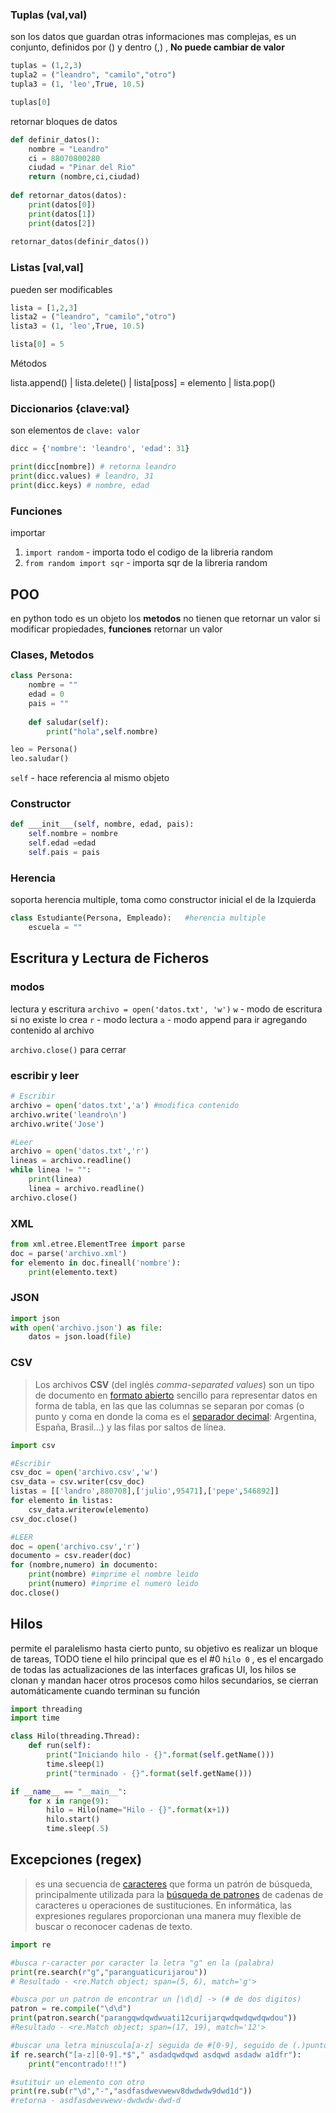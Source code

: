 ### Tuplas (val,val)

son los datos que guardan otras informaciones mas complejas, es un conjunto, definidos por () y dentro (,) , **No puede cambiar de valor** 

```python
tuplas = (1,2,3)
tupla2 = ("leandro", "camilo","otro")
tupla3 = (1, 'leo',True, 10.5)

tuplas[0]
```

retornar bloques de datos

```python
def definir_datos():
    nombre = "Leandro"
    ci = 88070800280
    ciudad = "Pinar del Rio"
    return (nombre,ci,ciudad)
    
def retornar_datos(datos):
    print(datos[0])
    print(datos[1])
    print(datos[2])
    
retornar_datos(definir_datos())
```

### Listas [val,val]

pueden ser modificables

```python
lista = [1,2,3]
lista2 = ("leandro", "camilo","otro")
lista3 = (1, 'leo',True, 10.5)

lista[0] = 5
```

Métodos

lista.append() | lista.delete() | lista[poss] = elemento | lista.pop()

### Diccionarios {clave:val}

son elementos de `clave: valor` 

```python
dicc = {'nombre': 'leandro', 'edad': 31}

print(dicc[nombre]) # retorna leandro
print(dicc.values) # leandro, 31
print(dicc.keys) # nombre, edad
```

### Funciones

importar

1. `import random` - importa todo el codigo de la libreria random
2. `from random import sqr` - importa sqr de la libreria random

## POO

en python todo es un objeto los **metodos** no tienen que retornar un valor si modificar propiedades, **funciones** retornar un valor

### Clases, Metodos

```python
class Persona:
    nombre = ""
    edad = 0
    pais = ""
    
    def saludar(self):
        print("hola",self.nombre)

leo = Persona()
leo.saludar()
```

`self` - hace referencia al mismo objeto

### Constructor

```python
def ___init___(self, nombre, edad, pais):
    self.nombre = nombre
    self.edad =edad
    self.pais = pais
```

### Herencia

soporta herencia multiple, toma como constructor inicial el de la Izquierda

```python
class Estudiante(Persona, Empleado):   #herencia multiple
    escuela = ""
```

## Escritura y Lectura de Ficheros

### modos

lectura y escritura `archivo = open('datos.txt', 'w')` `w` - modo de escritura si no existe lo crea `r` - modo lectura `a` - modo append para ir agregando contenido al archivo

`archivo.close()` para cerrar

### escribir y leer

```python
# Escribir
archivo = open('datos.txt','a') #modifica contenido
archivo.write('leandro\n')
archivo.write('Jose')

#Leer
archivo = open('datos.txt','r')
lineas = archivo.readline()
while linea != "":
    print(linea)
    linea = archivo.readline()
archivo.close()
```

### XML

```python
from xml.etree.ElementTree import parse
doc = parse('archivo.xml')
for elemento in doc.fineall('nombre'):
    print(elemento.text)
```

### JSON 

```python
import json
with open('archivo.json') as file:
    datos = json.load(file)
```

### CSV

> Los archivos **CSV** (del inglés *comma-separated values*) son un tipo de documento en [formato abierto](Formato_abierto.html) sencillo para representar datos en forma de tabla, en las que las  columnas se separan por comas (o punto y coma en donde la coma es el [separador decimal](Separador_decimal.html): Argentina, España, Brasil...) y las filas por saltos de línea. 

```python
import csv

#Escribir
csv_doc = open('archivo.csv','w')
csv_data = csv.writer(csv_doc)
listas = [['landro',880708],['julio',95471],['pepe',546892]]
for elemento in listas:
    csv_data.writerow(elemento)
csv_doc.close()

#LEER
doc = open('archivo.csv','r')
documento = csv.reader(doc)
for (nombre,numero) in documento:
    print(nombre) #imprime el nombre leido
    print(numero) #imprime el numero leido
doc.close()
```

## Hilos

permite el paralelismo hasta cierto punto, su objetivo es realizar un bloque de tareas, TODO tiene el hilo principal que es el #0 `hilo 0` , es el encargado de todas las actualizaciones de las interfaces graficas UI, los hilos se clonan y mandan hacer otros procesos como hilos secundarios, se cierran automáticamente cuando terminan su función 

```python
import threading
import time

class Hilo(threading.Thread):
    def run(self):
        print("Iniciando hilo - {}".format(self.getName()))
        time.sleep(1)
        print("terminado - {}".format(self.getName()))

if __name__ == "__main__":
    for x in range(9):
        hilo = Hilo(name="Hilo - {}".format(x+1))
        hilo.start()
        time.sleep(.5)

```

## Excepciones (regex)

>  es una secuencia de [caracteres](Carácter_(tipo_de_dato).html) que forma un patrón de búsqueda, principalmente utilizada para la [búsqueda de patrones](Búsqueda_de_patrones.html) de cadenas de caracteres u operaciones de sustituciones. En informática, las expresiones regulares proporcionan una manera muy flexible de buscar o reconocer cadenas de texto.  

```python
import re

#busca r-caracter por caracter la letra "g" en la (palabra)
print(re.search(r"g","paranguaticurijarou"))
# Resultado - <re.Match object; span=(5, 6), match='g'>

#busca por un patron de encontrar un [\d\d] -> (# de dos digitos)
patron = re.compile("\d\d")
print(patron.search("parangqwdqwdwuati12curijarqwdqwdqwdqwdou"))
#Resultado - <re.Match object; span=(17, 19), match='12'>

#buscar una letra minuscula[a-z] seguida de #[0-9], seguido de (.)punto, despues lo que sea (*) y sea fin de linea ($)
if re.search("[a-z][0-9].*$"," asdadqwdqwd asdqwd asdadw a1dfr"):
    print("encontrado!!!")

#sutituir un elemento con otro
print(re.sub(r"\d","-","asdfasdwevwewv8dwdwdw9dwd1d"))
#retorna - asdfasdwevwewv-dwdwdw-dwd-d
```

